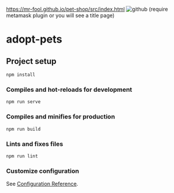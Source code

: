 https://mr-fool.github.io/pet-shop/src/index.html
![github](https://user-images.githubusercontent.com/6241984/194961742-cddfa4ce-4093-43fe-87a9-ddfb938612d9.jpg)
(require metamask plugin or you will see a title page)

# adopt-pets

## Project setup
```
npm install
```

### Compiles and hot-reloads for development
```
npm run serve
```

### Compiles and minifies for production
```
npm run build
```

### Lints and fixes files
```
npm run lint
```

### Customize configuration
See [Configuration Reference](https://cli.vuejs.org/config/).
